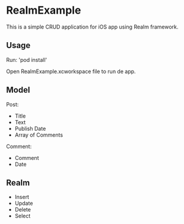 RealmExample
============

This is a simple CRUD application for iOS app using Realm framework.

## Usage

Run:
	'pod install'

Open RealmExample.xcworkspace file to run de app.

## Model

Post:
- Title
- Text
- Publish Date
- Array of Comments


Comment:
- Comment
- Date

## Realm

- Insert
- Update
- Delete
- Select